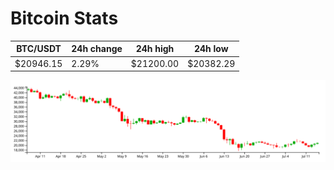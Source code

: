 # Bitcoin Stats

BTC/USDT|24h change|24h high|24h low|
|---|---|---|---|
|$20946.15|2.29%|$21200.00|$20382.29|

<img src="./chart.svg">
